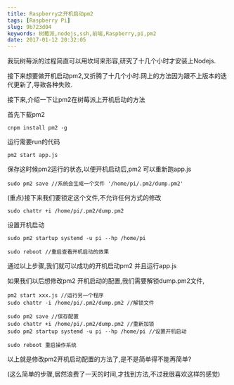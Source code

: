 ```yaml
---
title: Raspberry之开机启动pm2
tags: [Raspberry Pi]
slug: 9b723d04
keywords: 树莓派,nodejs,ssh,前端,Raspberry,pi,pm2
date: 2017-01-12 20:32:05
---
```


我玩树莓派的过程简直可以用坎坷来形容,研究了十几个小时才安装上Nodejs.

接下来想要做开机启动pm2,又折腾了十几个小时.网上的方法因为跟不上版本的迭代更新了,导致各种失败.

接下来,介绍一下让pm2在树莓派上开机启动的方法

首先下载pm2
```
cnpm install pm2 -g
```

运行需要run的代码
```
pm2 start app.js
```
<!-- more -->

保存这时候pm2运行的状态,以便开机启动后,pm2 可以重新跑app.js

```
sudo pm2 save //系统会生成一个文件 '/home/pi/.pm2/dump.pm2'
```

(重点)接下来我们要锁定这个文件,不允许任何方式的修改

```
sudo chattr +i /home/pi/.pm2/dump.pm2
```

设置开机启动
```
sudo pm2 startup systemd -u pi --hp /home/pi

sudo reboot //重启查看开机启动的效果
```

通过以上步骤,我们就可以成功的开机启动pm2 并且运行app.js

如果我们以后想修改pm2 开机启动的配置,我们需要解锁dump.pm2文件,


```
pm2 start xxx.js //运行另一个程序
sudo chattr -i /home/pi/.pm2/dump.pm2 //解锁文件

sudo pm2 save //保存配置
sudo chattr +i /home/pi/.pm2/dump.pm2 //重新加锁
sudo pm2 startup systemd -u pi --hp /home/pi //设置开机启动

sudo reboot 重启操作系统

```
以上就是修改pm2开机启动配置的方法了,是不是简单得不能再简单?

(这么简单的步骤,居然浪费了一天的时间,才找到方法,不过我很喜欢这样的感觉)




